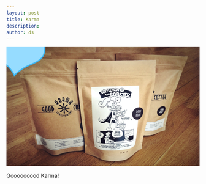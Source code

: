 ```yaml
---
layout: post
title: Karma
description:
author: ds
---
```


![Good Karma Coffee](/content/images/2015/11/good-karma.jpg)

Gooooooood Karma!
